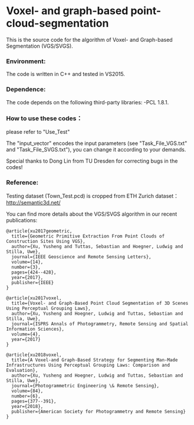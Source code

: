 # Voxel- and graph-based point-cloud-segmentation
This is the source code for the algorithm of Voxel- and Graph-based Segmentation (VGS/SVGS).

### Environment:
The code is written in C++ and tested in VS2015.

### Dependence:
The code depends on the following third-party libraries:
-PCL 1.8.1.

### How to use these codes：
please refer to "Use_Test"

The "input_vector" encodes the input parameters (see "Task_File_VGS.txt" and "Task_File_SVGS.txt"), you can change it according to your demands.

Special thanks to Dong Lin from TU Dresden for correcting bugs in the codes!

### Reference:

Testing dataset (Town_Test.pcd) is cropped from ETH Zurich dataset： http://semantic3d.net/

You can find more details about the VGS/SVGS algorithm in our recent publications:

```
@article{xu2017geometric,  
  title={Geometric Primitive Extraction From Point Clouds of Construction Sites Using VGS},  
  author={Xu, Yusheng and Tuttas, Sebastian and Hoegner, Ludwig and Stilla, Uwe},  
  journal={IEEE Geoscience and Remote Sensing Letters},    
  volume={14},  
  number={3},  
  pages={424--428},  
  year={2017},  
  publisher={IEEE}  
}

@article{xu2017voxel,  
  title={Voxel- and Graph-Based Point Cloud Segmentation of 3D Scenes Using Perceptual Grouping Laws},  
  author={Xu, Yusheng and Hoegner, Ludwig and Tuttas, Sebastian and Stilla, Uwe},  
  journal={ISPRS Annals of Photogrammetry, Remote Sensing and Spatial Information Sciences},  
  volume={4},  
  year={2017}  
}

@article{xu2018voxel,
  title={A Voxel-and Graph-Based Strategy for Segmenting Man-Made Infrastructures Using Perceptual Grouping Laws: Comparison and Evaluation},
  author={Xu, Yusheng and Hoegner, Ludwig and Tuttas, Sebastian and Stilla, Uwe},
  journal={Photogrammetric Engineering \& Remote Sensing},
  volume={84},
  number={6},
  pages={377--391},
  year={2018},
  publisher={American Society for Photogrammetry and Remote Sensing}
}
```
